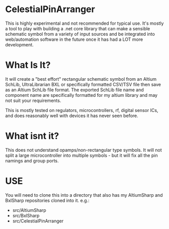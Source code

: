 # CelestialPinArranger
 This is highly experimental and not recommended for typical use. It's mostly a tool to play with building a .net core library that can make a sensible schematic symbol from a variety of input sources and be integrated into web/automation software in the future once it has had a LOT more development.
 
# What Is It? 
 It will create a "best effort" rectangular schematic symbol from an Altium SchLib, UltraLibrarian BXL or specifically formatted CSV/TSV file then save as an Altium SchLib file format. The exported SchLib file name and component name are specifically formatted for my altium library and may not suit your requirements.

This is mostly tested on regulators, microcontrollers, rf, digital sensor ICs, and does reasonably well with devices it has never seen before.


# What isnt it? 
This does not understand opamps/non-rectangular type symbols. It will not split a large microcontroller into multiple symbols - but it will fix all the pin namings and group ports.



# USE
 You will need to clone this into a directory that also has my AltiumSharp and BxlSharp repositories cloned into it.
 e.g.:
- src/AltiumSharp
- src/BxlSharp
- src/CelestialPinArranger
